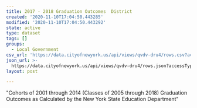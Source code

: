 ```yaml
---
title: 2017 - 2018 Graduation Outcomes  District
created: '2020-11-10T17:04:50.443285'
modified: '2020-11-10T17:04:50.443292'
state: active
type: dataset
tags: []
groups:
  - Local Government
csv_url: 'https://data.cityofnewyork.us/api/views/qvdv-dru4/rows.csv?accessType=DOWNLOAD'
json_url: >-
  https://data.cityofnewyork.us/api/views/qvdv-dru4/rows.json?accessType=DOWNLOAD
layout: post

---
```

"Cohorts of 2001 through 2014 (Classes of 2005 through 2018)
Graduation Outcomes as Calculated by the New York State Education Department"
